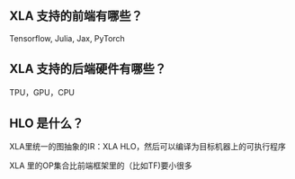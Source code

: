 ## XLA 支持的前端有哪些？
Tensorflow, Julia, Jax, PyTorch

## XLA 支持的后端硬件有哪些？
TPU，GPU，CPU

## HLO 是什么？
XLA里统一的图抽象的IR：XLA HLO，然后可以编译为目标机器上的可执行程序

XLA 里的OP集合比前端框架里的（比如TF)要小很多
